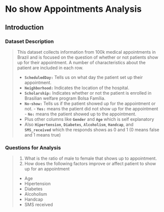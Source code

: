# No show Appointments Analysis

## Introduction

### Dataset Description

> This dataset collects information from 100k medical appointments in Brazil and is focused on the question of whether or not patients show up for their appointment. A number of characteristics about the patient are included in each row.
> - **`ScheduledDay:`** Tells us on what day the patient set up their appointment.
> - **`Neighborhood:`** Indicates the location of the hospital.
> - **`Scholarship:`**  Indicates whether or not the patient is enrolled in Brasilian welfare program Bolsa Família. 
> - **`No-show:`** Tells us if the patient showed up for the appointment or not.
     - **`Yes:`** means the patient did not show up for the appointment
     - **`No:`** means the patient showed up to the appointment.
> - Plus other columns like **`Gender`** and **`Age`** which is self explanatory
> - Also **`Hipertension`**, **`Diabetes`**, **`Alcoholism`**, **`Handcap`**, and **`SMS_received`** which the responds shows as 0 and 1 (0 means false and 1 means true)
     

### Questions for Analysis

> 1. What is the ratio of male to female that shows up to appointment. 
> 2. How does the following factors improve or affect patient to show up for an appointment
> * Age
> * Hipertension
> * Diabetes
> * Alcoholism
> * Handcap
> * SMS received

